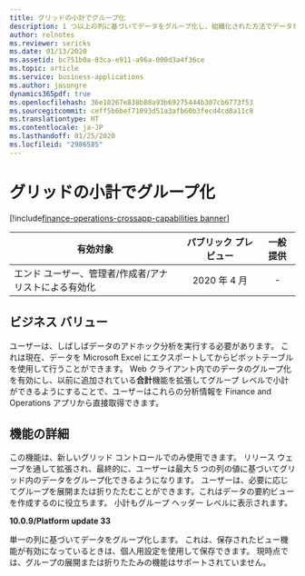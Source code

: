 ```yaml
---
title: グリッドの小計でグループ化
description: 1 つ以上の列に基づいてデータをグループ化し、組織化された方法でデータを表示して、Web クライアントで簡単なアドホック データ分析を実行します。
author: relnotes
ms.reviewer: sericks
ms.date: 01/13/2020
ms.assetid: bc751b0a-83ca-e911-a96a-000d3a4f36ce
ms.topic: article
ms.service: business-applications
ms.author: jasongre
dynamics365pdf: true
ms.openlocfilehash: 36e10267e838b88a93b69275444b307cb6773f53
ms.sourcegitcommit: ceff5b6bef71093d51a3afb60b3fecd4cd8a11c8
ms.translationtype: HT
ms.contentlocale: ja-JP
ms.lasthandoff: 01/25/2020
ms.locfileid: "2986585"
---
```

# <a name="grouping-with-subtotals-in-grids"></a>グリッドの小計でグループ化
[!include[finance-operations-crossapp-capabilities banner](../includes/finance-operations-crossapp-capabilities.md)]

| 有効対象    |  パブリック プレビュー | 一般提供 | 
| ---------- | :----------: |:----------: |
|エンド ユーザー、管理者/作成者/アナリストによる有効化|2020 年 4 月| -|


## <a name="business-value"></a>ビジネス バリュー
<!-- bv start -->
ユーザーは、しばしばデータのアドホック分析を実行する必要があります。 これは現在、データを Microsoft Excel にエクスポートしてからピボットテーブルを使用して行うことができます。 Web クライアント内でのデータのグループ化を有効にし、以前に追加されている**合計**機能を拡張してグループ レベルで小計ができるようにすることで、ユーザーはこれらの分析情報を Finance and Operations アプリから直接取得できます。
<!-- bv end -->



## <a name="feature-details"></a>機能の詳細
<!--feature detail start -->
この機能は、新しいグリッド コントロールでのみ使用できます。 リリース ウェーブを通して拡張され、最終的に、ユーザーは最大 5 つの列の値に基づいてグリッド内のデータをグループ化できるようになります。 ユーザーは、必要に応じてグループを展開または折りたたむことができます。これはデータの要約ビューを作成するのに役立ちます。 小計もグループ ヘッダー レベルに表示されます。 

**10.0.9/Platform update 33**

単一の列に基づいてデータをグループ化します。 これは、保存されたビュー機能が有効になっているときは、個人用設定を使用して保存できます。 現時点では、グループの展開または折りたたみの機能はサポートされていません。
<!--feature detail end -->









